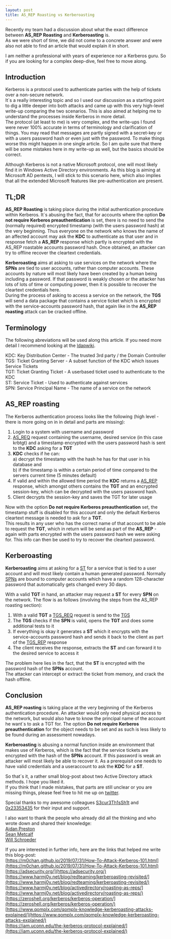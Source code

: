 ```yaml
---
layout: post
title: AS_REP Roasting vs Kerberoasting
---
```


Recently my team had a discussion about what the exact difference between **AS_REP Roasting** and **Kerberoasting** is.  
As we were short of time, we did not come to a concrete answer and were also not able to find an article that would explain it in short.  

I am neither a professional with years of experience nor a Kerberos guru. So if you are looking for a complex deep-dive, feel free to move along.  

## Introduction

Kerberos is a protocol used to authenticate parties with the help of tickets over a non-secure network.  
It´s a really interesting topic and so I used our discussion as a starting point to dig a little deeper into both attacks and came up with this very high-level write-up comparing the two scenarios. This is also aimed at helping me to understand the processes inside Kerberos in more detail.   
The protocol (at least to me) is very complex, and the write-ups I found were never 100% accurate in terms of terminology and clarification of things. You may read that messages are partly signed with a secret-key or with a users password hash or even just with the password. To make things worse this might happen in one single article. So I am quite sure that there will be some mistakes here in my write-up as well, but the basics should be correct.  

Although Kerberos is not a native Microsoft protocol, one will most likely find it in Windows Active Directory environments. As this blog is aiming at Microsoft AD pentests, I will stick to this scenario here, which also implies that all the extended Microsoft features like pre-authentication are present.  

## TL;DR

**AS_REP Roasting** is taking place during the initial authentication procedure within Kerberos. It´s abusing the fact, that for accounts where the option **Do not require Kerberos preauthentication** is set, there is no need to send the (normally required) encrypted timestamp (with the users password hash) at the very beginning. Thus everyone on the network who knows the name of an affected account may ask the **KDC** to authenticate as that user and in response fetch a **AS_REP** response which partly is encrypted with the AS_REP roastable accounts password hash. Once obtained, an attacker can try to offline recover the cleartext credentials.  

**Kerberoasting** aims at asking to use services on the network where the **SPNs** are tied to user accounts, rather than computer accounts. These accounts by nature will most likely have been created by a human being including a password. If that password is weakly chosen or the attacker has lots of lots of time or computing power, then it is possible to recover the cleartext credentials here.  
During the process of asking to access a service on the network, the **TGS** will send a data package that contains a service ticket which is encrypted with the service-accounts password hash, that again like in the **AS_REP roasting** attack can be cracked offline.  

## Terminology

The following abreviations will be used along this article. If you need more detail I recommend looking at the [ldapwiki](https://ldapwiki.com/wiki).

KDC: Key Distribution Center - The trusted 3rd party / the Domain Controller  
TGS: Ticket Granting Server - A subset function of the KDC which issues Service Tickets  
TGT: Ticket Granting Ticket - A userbased ticket used to authenticate to the KDC  
ST:  Service Ticket - Used to authenticate against services  
SPN: Service Principal Name - The name of a service on the network  

## AS_REP roasting

The Kerberos authentication process looks like the following (high level - there is more going on in in detail and parts are missing):
1. Login to a system with username and password  
2. [AS_REQ](https://ldapwiki.com/wiki/AS_REQ) request containing the username, desired service (in this case krbtgt) and a timestamp encrypted with the users password hash is sent to the **KDC** asking for a **TGT**  
3. **KDC** checks if he can:  
   a) decrypt the timestamp with the hash he has for that user in his database and  
   b) if the timestamp is within a certain period of time compared to the servers current time (5 minutes default)  
4. If valid and within the allowed time period the **KDC** returns a [AS_REP](https://ldapwiki.com/wiki/AS_REP) response, which amongst others contains the **TGT** and an encrypted session-key, which can be decrypted with the users password hash.  
5. Client decrypts the session-key and saves the TGT for later usage  

Now with the option **Do not require Kerberos preauthentication** set, the timestamp stuff is disabled for this account and only the default Kerberos cleartext message is needed to ask for a **TGT**.  
This results in any user who has the correct name of that account to be able to request the **TGT**, which in return will be send as part of the **AS_REP** - again with parts encrypted with the users password hash we were asking for. This info can then be used to try to recover the cleartext password.  

## Kerberoasting

**Kerberoasting** aims at asking for a [ST](https://ldapwiki.com/wiki/Service%20Ticket) for a service that is tied to a user account and will most likely contain a human generated password.
Normally [SPNs](https://ldapwiki.com/wiki/ServicePrincipalName) are bound to computer accounts which have a random 128-character password that automatically gets changed every 30 days.

With a valid **TGT** in hand, an attacker may request a **ST** for every **SPN** on the network.
The flow is as follows (involving the steps from the AS_REP roasting section):  
1. With a valid **TGT** a [TGS_REQ](https://ldapwiki.com/wiki/TGS_REQ) request is send to the [TGS](https://ldapwiki.com/wiki/Ticket%20Granting%20Service)  
2. The **TGS** checks if the **SPN** is valid, opens the **TGT** and does some additional tests to it  
3. If everything is okay it generates a **ST** which it encrypts with the service-accounts password hash and sends it back to the client as part of the [TGS_REP](https://ldapwiki.com/wiki/TGS_REP) response
4. The client receives the response, extracts the **ST** and can forward it to the desired service to access it

The problem here lies in the fact, that the **ST** is encrypted with the password hash of the **SPNs** account.  
The attacker can intercept or extract the ticket from memory, and crack the hash offline.  


## Conclusion

**AS_REP roasting** is taking place at the very beginning of the Kerberos authentication procedure. An attacker would only need physical access to the network, but would also have to know the principal name of the account he want´s to ask a TGT for. The option **Do not require Kerberos preauthentication** for the object needs to be set and as such is less likely to be found during an assessment nowadays.

**Kerberoasting** is abusing a normal function inside an environment that makes use of Kerberos, which is the fact that the service tickets are encrypted with the hash of the **SPNs** account. If this password is weak an attacker will most likely be able to recover it. As a prerequisit one needs to have valid credentials and a useraccount to ask the **KDC** for a **ST**.


So that´s it, a rather small blog-post about two Active Directory attack methods. I hope you liked it.  
If you think that I made mistakes, that parts are still unclear or you are missing things, please feel free to hit me up on [twitter](https://twitter.com/theluemmel).  

Special thanks to my awesome colleagues [S3cur3Th1sSh1t](https://twitter.com/ShitSecure) and [0x23353435](https://twitter.com/0x23353435) for their input and support.  

I also want to thank the people who already did all the thinking and who wrote down and shared their knowledge:  
[Aidan Preston](https://twitter.com/m0chan98)  
[Sean Metcalf](https://twitter.com/PyroTek3)  
[Will Schroeder](https://twitter.com/harmj0y)  
  
  
If you are interested in further info, here are the links that helped me write this blog-post:  
[https://m0chan.github.io/2019/07/31/How-To-Attack-Kerberos-101.html](https://m0chan.github.io/2019/07/31/How-To-Attack-Kerberos-101.html)  
[https://adsecurity.org/](https://adsecurity.org/)  
[https://www.harmj0y.net/blog/redteaming/kerberoasting-revisited/](https://www.harmj0y.net/blog/redteaming/kerberoasting-revisited/)    
[https://www.harmj0y.net/blog/activedirectory/roasting-as-reps/](https://www.harmj0y.net/blog/activedirectory/roasting-as-reps/)  
[https://zeroshell.org/kerberos/kerberos-operation/](https://zeroshell.org/kerberos/kerberos-operation/)  
[https://www.qomplx.com/qomplx-knowledge-kerberoasting-attacks-explained/](https://www.qomplx.com/qomplx-knowledge-kerberoasting-attacks-explained/)  
[https://iam.uconn.edu/the-kerberos-protocol-explained/](https://iam.uconn.edu/the-kerberos-protocol-explained/)    